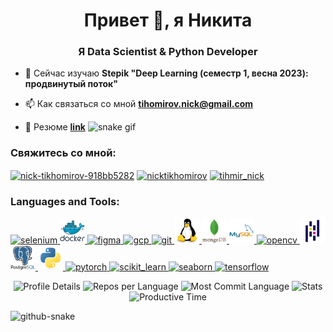 <h1 align="center">Привет 👋, я Никита</h1>
<h3 align="center">Я Data Scientist & Python Developer</h3>

- 🌱 Сейчас изучаю **Stepik "Deep Learning (семестр 1, весна 2023): продвинутый поток"**

- 📫 Как связаться со мной **tihomirov.nick@gmail.com**

- 📄 Резюме [**link**](https://www.notion.so/fecfc06e398f4d21968460ee2084488a?pvs=4)
![snake gif](https://github.com/tihomirov-nick/tihomirov-nick/blob/output/github-contribution-grid-snake.gif)

<h3 align="left">Свяжитесь со мной:</h3>
<p align="left">
<a href="https://linkedin.com/in/nick-tikhomirov-918bb5282" target="blank"><img align="center" src="https://raw.githubusercontent.com/rahuldkjain/github-profile-readme-generator/master/src/images/icons/Social/linked-in-alt.svg" alt="nick-tikhomirov-918bb5282" height="30" width="40" /></a>
<a href="https://kaggle.com/nicktikhomirov" target="blank"><img align="center" src="https://raw.githubusercontent.com/rahuldkjain/github-profile-readme-generator/master/src/images/icons/Social/kaggle.svg" alt="nicktikhomirov" height="30" width="40" /></a>
<a href="https://instagram.com/tihmir_nick" target="blank"><img align="center" src="https://raw.githubusercontent.com/rahuldkjain/github-profile-readme-generator/master/src/images/icons/Social/instagram.svg" alt="tihmir_nick" height="30" width="40" /></a>
</p>

<h3 align="left">Languages and Tools:</h3>
<p align="left"> <a href="https://www.selenium.dev" target="_blank" rel="noreferrer"> <img src="https://raw.githubusercontent.com/detain/svg-logos/780f25886640cef088af994181646db2f6b1a3f8/svg/selenium-logo.svg" alt="selenium" width="40" height="40"/> </a> <a href="https://www.docker.com/" target="_blank" rel="noreferrer"> <img src="https://raw.githubusercontent.com/devicons/devicon/master/icons/docker/docker-original-wordmark.svg" alt="docker" width="40" height="40"/> </a> <a href="https://www.figma.com/" target="_blank" rel="noreferrer"> <img src="https://www.vectorlogo.zone/logos/figma/figma-icon.svg" alt="figma" width="40" height="40"/> </a> <a href="https://cloud.google.com" target="_blank" rel="noreferrer"> <img src="https://www.vectorlogo.zone/logos/google_cloud/google_cloud-icon.svg" alt="gcp" width="40" height="40"/> </a> <a href="https://git-scm.com/" target="_blank" rel="noreferrer"> <img src="https://www.vectorlogo.zone/logos/git-scm/git-scm-icon.svg" alt="git" width="40" height="40"/> </a> <a href="https://www.linux.org/" target="_blank" rel="noreferrer"> <img src="https://raw.githubusercontent.com/devicons/devicon/master/icons/linux/linux-original.svg" alt="linux" width="40" height="40"/> </a> <a href="https://www.mongodb.com/" target="_blank" rel="noreferrer"> <img src="https://raw.githubusercontent.com/devicons/devicon/master/icons/mongodb/mongodb-original-wordmark.svg" alt="mongodb" width="40" height="40"/> </a> <a href="https://www.mysql.com/" target="_blank" rel="noreferrer"> <img src="https://raw.githubusercontent.com/devicons/devicon/master/icons/mysql/mysql-original-wordmark.svg" alt="mysql" width="40" height="40"/> </a> <a href="https://opencv.org/" target="_blank" rel="noreferrer"> <img src="https://www.vectorlogo.zone/logos/opencv/opencv-icon.svg" alt="opencv" width="40" height="40"/> </a> <a href="https://pandas.pydata.org/" target="_blank" rel="noreferrer"> <img src="https://raw.githubusercontent.com/devicons/devicon/2ae2a900d2f041da66e950e4d48052658d850630/icons/pandas/pandas-original.svg" alt="pandas" width="40" height="40"/> </a> <a href="https://www.postgresql.org" target="_blank" rel="noreferrer"> <img src="https://raw.githubusercontent.com/devicons/devicon/master/icons/postgresql/postgresql-original-wordmark.svg" alt="postgresql" width="40" height="40"/> </a> <a href="https://www.python.org" target="_blank" rel="noreferrer"> <img src="https://raw.githubusercontent.com/devicons/devicon/master/icons/python/python-original.svg" alt="python" width="40" height="40"/> </a> <a href="https://pytorch.org/" target="_blank" rel="noreferrer"> <img src="https://www.vectorlogo.zone/logos/pytorch/pytorch-icon.svg" alt="pytorch" width="40" height="40"/> </a> <a href="https://scikit-learn.org/" target="_blank" rel="noreferrer"> <img src="https://upload.wikimedia.org/wikipedia/commons/0/05/Scikit_learn_logo_small.svg" alt="scikit_learn" width="40" height="40"/> </a> <a href="https://seaborn.pydata.org/" target="_blank" rel="noreferrer"> <img src="https://seaborn.pydata.org/_images/logo-mark-lightbg.svg" alt="seaborn" width="40" height="40"/> </a> <a href="https://www.tensorflow.org" target="_blank" rel="noreferrer"> <img src="https://www.vectorlogo.zone/logos/tensorflow/tensorflow-icon.svg" alt="tensorflow" width="40" height="40"/> </a> </p>


<p align="center">
  <img src="http://github-profile-summary-cards.vercel.app/api/cards/profile-details?username=tihomirov-nick&theme=tokyonight" alt="Profile Details">
  <img src="http://github-profile-summary-cards.vercel.app/api/cards/repos-per-language?username=tihomirov-nick&theme=tokyonight" alt="Repos per Language">
  <img src="http://github-profile-summary-cards.vercel.app/api/cards/most-commit-language?username=tihomirov-nick&theme=tokyonight" alt="Most Commit Language">
  <img src="http://github-profile-summary-cards.vercel.app/api/cards/stats?username=tihomirov-nick&theme=tokyonight" alt="Stats">
  <img src="http://github-profile-summary-cards.vercel.app/api/cards/productive-time?username=tihomirov-nick&theme=tokyonight&utcOffset=3" alt="Productive Time">
</p>


<picture>
  <source media="(prefers-color-scheme: dark)" srcset="github-user-contribution.svg" />
  <img alt="github-snake" src="github-snake.svg" />
</picture>
